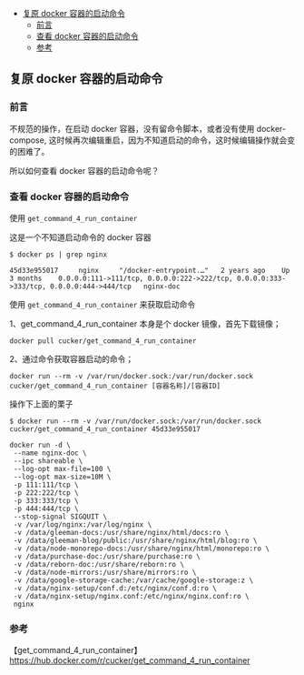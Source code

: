 <!-- START doctoc generated TOC please keep comment here to allow auto update -->
<!-- DON'T EDIT THIS SECTION, INSTEAD RE-RUN doctoc TO UPDATE -->

- [复原 docker 容器的启动命令](#%E5%A4%8D%E5%8E%9F-docker-%E5%AE%B9%E5%99%A8%E7%9A%84%E5%90%AF%E5%8A%A8%E5%91%BD%E4%BB%A4)
  - [前言](#%E5%89%8D%E8%A8%80)
  - [查看 docker 容器的启动命令](#%E6%9F%A5%E7%9C%8B-docker-%E5%AE%B9%E5%99%A8%E7%9A%84%E5%90%AF%E5%8A%A8%E5%91%BD%E4%BB%A4)
  - [参考](#%E5%8F%82%E8%80%83)

<!-- END doctoc generated TOC please keep comment here to allow auto update -->

## 复原 docker 容器的启动命令

### 前言

不规范的操作，在启动 docker 容器，没有留命令脚本，或者没有使用 docker-compose, 这时候再次编辑重启，因为不知道启动的命令，这时候编辑操作就会变的困难了。     

所以如何查看 docker 容器的启动命令呢？  

### 查看 docker 容器的启动命令

使用 `get_command_4_run_container`    

这是一个不知道启动命令的 docker 容器  

```
$ docker ps | grep nginx
 
45d33e955017     nginx     "/docker-entrypoint.…"   2 years ago    Up 3 months    0.0.0.0:111->111/tcp, 0.0.0.0:222->222/tcp, 0.0.0.0:333->333/tcp, 0.0.0.0:444->444/tcp   nginx-doc
```

使用 `get_command_4_run_container` 来获取启动命令  

1、get_command_4_run_container 本身是个 docker 镜像，首先下载镜像；  

```
docker pull cucker/get_command_4_run_container
```

2、通过命令获取容器启动的命令；   

```
docker run --rm -v /var/run/docker.sock:/var/run/docker.sock cucker/get_command_4_run_container [容器名称]/[容器ID]
```

操作下上面的栗子  

```
$ docker run --rm -v /var/run/docker.sock:/var/run/docker.sock cucker/get_command_4_run_container 45d33e955017

docker run -d \
 --name nginx-doc \
 --ipc shareable \
 --log-opt max-file=100 \
 --log-opt max-size=10M \
 -p 111:111/tcp \
 -p 222:222/tcp \
 -p 333:333/tcp \
 -p 444:444/tcp \
 --stop-signal SIGQUIT \
 -v /var/log/nginx:/var/log/nginx \
 -v /data/gleeman-docs:/usr/share/nginx/html/docs:ro \
 -v /data/gleeman-blog/public:/usr/share/nginx/html/blog:ro \
 -v /data/node-monorepo-docs:/usr/share/nginx/html/monorepo:ro \
 -v /data/purchase-doc:/usr/share/purchase:ro \
 -v /data/reborn-doc:/usr/share/reborn:ro \
 -v /data/node-mirrors:/usr/share/mirrors:ro \
 -v /data/google-storage-cache:/var/cache/google-storage:z \
 -v /data/nginx-setup/conf.d:/etc/nginx/conf.d:ro \
 -v /data/nginx-setup/nginx.conf:/etc/nginx/nginx.conf:ro \
 nginx
```

### 参考

【get_command_4_run_container】https://hub.docker.com/r/cucker/get_command_4_run_container